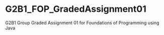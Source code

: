 # G2B1_FOP_GradedAssignment01
G2B1 Group Graded Assignment 01 for Foundations of Programming using Java
